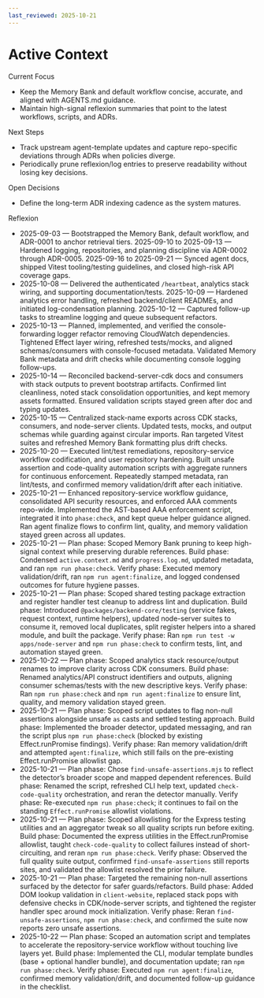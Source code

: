 ```yaml
---
last_reviewed: 2025-10-21
---
```


# Active Context

Current Focus

- Keep the Memory Bank and default workflow concise, accurate, and aligned with AGENTS.md guidance.
- Maintain high-signal reflexion summaries that point to the latest workflows, scripts, and ADRs.

Next Steps

- Track upstream agent-template updates and capture repo-specific deviations through ADRs when policies diverge.
- Periodically prune reflexion/log entries to preserve readability without losing key decisions.

Open Decisions

- Define the long-term ADR indexing cadence as the system matures.

Reflexion

- 2025-09-03 — Bootstrapped the Memory Bank, default workflow, and ADR-0001 to anchor retrieval tiers.
  2025-09-10 to 2025-09-13 — Hardened logging, repositories, and planning discipline via ADR-0002 through ADR-0005.
  2025-09-16 to 2025-09-21 — Synced agent docs, shipped Vitest tooling/testing guidelines, and closed high-risk API coverage gaps.
- 2025-10-08 — Delivered the authenticated `/heartbeat`, analytics stack wiring, and supporting documentation/tests.
  2025-10-09 — Hardened analytics error handling, refreshed backend/client READMEs, and initiated log-condensation planning.
  2025-10-12 — Captured follow-up tasks to streamline logging and queue subsequent refactors.
- 2025-10-13 — Planned, implemented, and verified the console-forwarding logger refactor removing CloudWatch dependencies.
  Tightened Effect layer wiring, refreshed tests/mocks, and aligned schemas/consumers with console-focused metadata.
  Validated Memory Bank metadata and drift checks while documenting console logging follow-ups.
- 2025-10-14 — Reconciled backend-server-cdk docs and consumers with stack outputs to prevent bootstrap artifacts.
  Confirmed lint cleanliness, noted stack consolidation opportunities, and kept memory assets formatted.
  Ensured validation scripts stayed green after doc and typing updates.
- 2025-10-15 — Centralized stack-name exports across CDK stacks, consumers, and node-server clients.
  Updated tests, mocks, and output schemas while guarding against circular imports.
  Ran targeted Vitest suites and refreshed Memory Bank formatting plus drift checks.
- 2025-10-20 — Executed lint/test remediations, repository-service workflow codification, and user repository hardening.
  Built unsafe assertion and code-quality automation scripts with aggregate runners for continuous enforcement.
  Repeatedly stamped metadata, ran lint/tests, and confirmed memory validation/drift after each initiative.
- 2025-10-21 — Enhanced repository-service workflow guidance, consolidated API security resources, and enforced AAA comments repo-wide.
  Implemented the AST-based AAA enforcement script, integrated it into `phase:check`, and kept queue helper guidance aligned.
  Ran agent finalize flows to confirm lint, quality, and memory validation stayed green across all updates.
- 2025-10-21 — Plan phase: Scoped Memory Bank pruning to keep high-signal context while preserving durable references.
  Build phase: Condensed `active.context.md` and `progress.log.md`, updated metadata, and ran `npm run phase:check`.
  Verify phase: Executed memory validation/drift, ran `npm run agent:finalize`, and logged condensed outcomes for future hygiene passes.
- 2025-10-21 — Plan phase: Scoped shared testing package extraction and register handler test cleanup to address lint and duplication.
  Build phase: Introduced `@packages/backend-core/testing` (service fakes, request context, runtime helpers), updated node-server suites to consume it, removed local duplicates, split register helpers into a shared module, and built the package.
  Verify phase: Ran `npm run test -w apps/node-server` and `npm run phase:check` to confirm tests, lint, and automation stayed green.
- 2025-10-22 — Plan phase: Scoped analytics stack resource/output renames to improve clarity across CDK consumers.
  Build phase: Renamed analytics/API construct identifiers and outputs, aligning consumer schemas/tests with the new descriptive keys.
  Verify phase: Ran `npm run phase:check` and `npm run agent:finalize` to ensure lint, quality, and memory validation stayed green.
- 2025-10-21 — Plan phase: Scoped script updates to flag non-null assertions alongside unsafe `as` casts and settled testing approach.
  Build phase: Implemented the broader detector, updated messaging, and ran the script plus `npm run phase:check` (blocked by existing Effect.runPromise findings).
  Verify phase: Ran memory validation/drift and attempted `agent:finalize`, which still fails on the pre-existing Effect.runPromise allowlist gap.
- 2025-10-21 — Plan phase: Chose `find-unsafe-assertions.mjs` to reflect the detector’s broader scope and mapped dependent references.
  Build phase: Renamed the script, refreshed CLI help text, updated `check-code-quality` orchestration, and reran the detector manually.
  Verify phase: Re-executed `npm run phase:check`; it continues to fail on the standing `Effect.runPromise` allowlist violations.
- 2025-10-21 — Plan phase: Scoped allowlisting for the Express testing utilities and an aggregator tweak so all quality scripts run before exiting.
  Build phase: Documented the express utilities in the Effect.runPromise allowlist, taught `check-code-quality` to collect failures instead of short-circuiting, and reran `npm run phase:check`.
  Verify phase: Observed the full quality suite output, confirmed `find-unsafe-assertions` still reports sites, and validated the allowlist resolved the prior failure.
- 2025-10-21 — Plan phase: Targeted the remaining non-null assertions surfaced by the detector for safer guards/refactors.
  Build phase: Added DOM lookup validation in `client-website`, replaced stack pops with defensive checks in CDK/node-server scripts, and tightened the register handler spec around mock initialization.
  Verify phase: Reran `find-unsafe-assertions`, `npm run phase:check`, and confirmed the suite now reports zero unsafe assertions.
- 2025-10-22 — Plan phase: Scoped an automation script and templates to accelerate the repository-service workflow without touching live layers yet.
  Build phase: Implemented the CLI, modular template bundles (base + optional handler bundle), and documentation update; ran `npm run phase:check`.
  Verify phase: Executed `npm run agent:finalize`, confirmed memory validation/drift, and documented follow-up guidance in the checklist.
